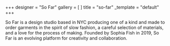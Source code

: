 +++
designer = "So Far"
gallery = [ ]
title = "so-far"
_template = "default"
+++

So Far is a design studio based in NYC producing one of a kind and made to order garments in the spirit of slow fashion, a careful selection of materials, and a love for the process of making. Founded by Sophia Fish in 2019, So Far is an evolving platform for creativity and collaboration.
